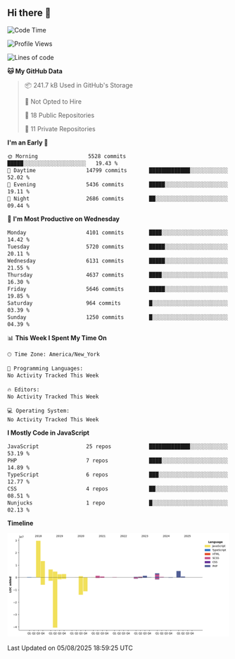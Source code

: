 ## Hi there 👋

<!--START_SECTION:waka-->
![Code Time](http://img.shields.io/badge/Code%20Time-357%20hrs%205%20mins-blue)

![Profile Views](http://img.shields.io/badge/Profile%20Views-1-blue)

![Lines of code](https://img.shields.io/badge/From%20Hello%20World%20I%27ve%20Written-74.8%20million%20lines%20of%20code-blue)

**🐱 My GitHub Data** 

> 📦 241.7 kB Used in GitHub's Storage 
 > 
> 🚫 Not Opted to Hire
 > 
> 📜 18 Public Repositories 
 > 
> 🔑 11 Private Repositories 
 > 
**I'm an Early 🐤** 

```text
🌞 Morning                5528 commits        █████░░░░░░░░░░░░░░░░░░░░   19.43 % 
🌆 Daytime                14799 commits       █████████████░░░░░░░░░░░░   52.02 % 
🌃 Evening                5436 commits        █████░░░░░░░░░░░░░░░░░░░░   19.11 % 
🌙 Night                  2686 commits        ██░░░░░░░░░░░░░░░░░░░░░░░   09.44 % 
```
📅 **I'm Most Productive on Wednesday** 

```text
Monday                   4101 commits        ████░░░░░░░░░░░░░░░░░░░░░   14.42 % 
Tuesday                  5720 commits        █████░░░░░░░░░░░░░░░░░░░░   20.11 % 
Wednesday                6131 commits        █████░░░░░░░░░░░░░░░░░░░░   21.55 % 
Thursday                 4637 commits        ████░░░░░░░░░░░░░░░░░░░░░   16.30 % 
Friday                   5646 commits        █████░░░░░░░░░░░░░░░░░░░░   19.85 % 
Saturday                 964 commits         █░░░░░░░░░░░░░░░░░░░░░░░░   03.39 % 
Sunday                   1250 commits        █░░░░░░░░░░░░░░░░░░░░░░░░   04.39 % 
```


📊 **This Week I Spent My Time On** 

```text
🕑︎ Time Zone: America/New_York

💬 Programming Languages: 
No Activity Tracked This Week

🔥 Editors: 
No Activity Tracked This Week

💻 Operating System: 
No Activity Tracked This Week
```

**I Mostly Code in JavaScript** 

```text
JavaScript               25 repos            █████████████░░░░░░░░░░░░   53.19 % 
PHP                      7 repos             ████░░░░░░░░░░░░░░░░░░░░░   14.89 % 
TypeScript               6 repos             ███░░░░░░░░░░░░░░░░░░░░░░   12.77 % 
CSS                      4 repos             ██░░░░░░░░░░░░░░░░░░░░░░░   08.51 % 
Nunjucks                 1 repo              █░░░░░░░░░░░░░░░░░░░░░░░░   02.13 % 
```



**Timeline**

![Lines of Code chart](https://raw.githubusercontent.com/wilbertcaba/wilbertcaba/main/assets/bar_graph.png)


 Last Updated on 05/08/2025 18:59:25 UTC
<!--END_SECTION:waka-->

<!--
**wilbertcaba/wilbertcaba** is a ✨ _special_ ✨ repository because its `README.md` (this file) appears on your GitHub profile.

Here are some ideas to get you started:

- 🔭 I’m currently working on ...
- 🌱 I’m currently learning ...
- 👯 I’m looking to collaborate on ...
- 🤔 I’m looking for help with ...
- 💬 Ask me about ...
- 📫 How to reach me: ...
- 😄 Pronouns: ...
- ⚡ Fun fact: ...
-->
